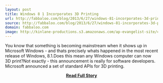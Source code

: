```yaml
---
layout: post
title: Windows 8 1 Incorporates 3D Printing
url: http://fabbaloo.com/blog/2013/6/27/windows-81-incorporates-3d-printing.html
source: http://fabbaloo.com/blog/2013/6/27/windows-81-incorporates-3d-printing.html
domain: fabbaloo.com
image: http://kinlane-productions.s3.amazonaws.com/ap-evangelist-site/curated/screenshots/10416_fabbaloo_com.png
---
```


<p>You know that something is becoming mainstream when it shows up in Microsoft Windows - and thats precisely whats happened in the most recent release of Windows, 8.1.Does this mean any Windows computer can now 3D print?Not exactly - this announcement is really for software developers.  Microsoft announced a set of standard APIs for 3D printing.</p>
<center><p><a href="http://fabbaloo.com/blog/2013/6/27/windows-81-incorporates-3d-printing.html" style='padding:25px; font-sze:18px; font-weight: bold;'>Read Full Story</a></p></center>
